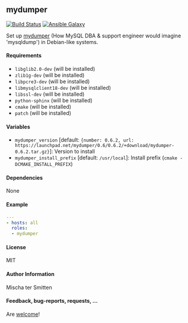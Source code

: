 ## mydumper

[![Build Status](https://travis-ci.org/Oefenweb/ansible-mydumper.svg?branch=master)](https://travis-ci.org/Oefenweb/ansible-mydumper) [![Ansible Galaxy](http://img.shields.io/badge/ansible--galaxy-mydumper-blue.svg)](https://galaxy.ansible.com/list#/roles/0)

Set up [mydumper](https://launchpad.net/mydumper) (How MySQL DBA & support engineer would imagine 'mysqldump') in Debian-like systems.

#### Requirements

* `libglib2.0-dev` (will be installed)
* `zlib1g-dev` (will be installed)
* `libpcre3-dev` (will be installed)
* `libmysqlclient18-dev` (will be installed)
* `libssl-dev` (will be installed)
* `python-sphinx` (will be installed)
* `cmake` (will be installed)
* `patch` (will be installed)

#### Variables

* `mydumper_version` [default: `{number: 0.6.2, url: https://launchpad.net/mydumper/0.6/0.6.2/+download/mydumper-0.6.2.tar.gz}`]: Version to install
* `mydumper_install_prefix` [default: `/usr/local`]: Install prefix (`cmake -DCMAKE_INSTALL_PREFIX`)

#### Dependencies

None

#### Example

```yaml
---
- hosts: all
  roles:
  - mydumper
```

#### License

MIT

#### Author Information

Mischa ter Smitten

#### Feedback, bug-reports, requests, ...

Are [welcome](https://github.com/Oefenweb/ansible-mydumper/issues)!
